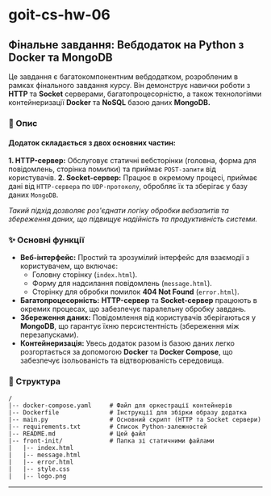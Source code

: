 # goit-cs-hw-06
## Фінальне завдання: Вебдодаток на Python з Docker та MongoDB
Це завдання є багатокомпонентним вебдодатком, розробленим в рамках фінального завдання курсу. Він демонструє навички роботи з **HTTP** та **Socket** серверами, багатопроцесорністю, а також технологіями контейнеризації **Docker** та **NoSQL** базою даних **MongoDB.**

### 🚀 Опис
#### Додаток складається з двох основних частин:
**1. HTTP-сервер:** Обслуговує статичні вебсторінки (головна, форма для повідомлень, сторінка помилки) та приймає `POST-запити` від користувачів.
**2. Socket-сервер:** Працює в окремому процесі, приймає дані від `HTTP-сервера` по `UDP-протоколу`, обробляє їх та зберігає у базу даних `MongoDB`.

*Такий підхід дозволяє роз'єднати логіку обробки вебзапитів та збереження даних, що підвищує надійність та продуктивність системи.*

### ✨ Основні функції
- **Веб-інтерфейс:** Простий та зрозумілий інтерфейс для взаємодії з користувачем, що включає:
  - Головну сторінку (`index.html`).
  - Форму для надсилання повідомлень (`message.html`).
  - Сторінку для обробки помилок **404 Not Found** (`error.html`).
- **Багатопроцесорність:** **HTTP-сервер** та **Socket-сервер** працюють в окремих процесах, що забезпечує паралельну обробку завдань.
- **Збереження даних:** Повідомлення від користувачів зберігаються у **MongoDB**, що гарантує їхню персистентність (збереження між перезапусками).
- **Контейнеризація:** Увесь додаток разом із базою даних легко розгортається за допомогою **Docker** та **Docker Compose**, що забезпечує ізольованість та відтворюваність середовища.

### 📁 Структура
    /
    |-- docker-compose.yaml     # Файл для оркестрації контейнерів
    |-- Dockerfile              # Інструкції для збірки образу додатка
    |-- main.py                 # Основний скрипт (HTTP та Socket сервери)
    |-- requirements.txt        # Список Python-залежностей
    |-- README.md               # Цей файл
    |-- front-init/             # Папка зі статичними файлами
    |   |-- index.html
    |   |-- message.html
    |   |-- error.html
    |   |-- style.css
    |   |-- logo.png

------------
